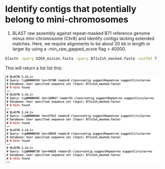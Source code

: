 # Identify contigs that potentially belong to mini-chromosomes
1. BLAST raw assembly against repeat-masked B71 reference genome minus mini-chromosome (Chr8) and identify contigs lacking extended matches. Here, we require alignments to be about 20 kb in length or larger by using a -min_raw_gapped_score flag > 40000.
```bash
blastn -query U269_minion.fasta -query B71v2sh_masked.fasta -outfmt 7 -task dc-megablast -min_raw_gapped_score 40000 | grep ' 0 hits' -B 3
```
This will return a list list this:

![BLASToutput.png](/data/BLASToutput.png)
